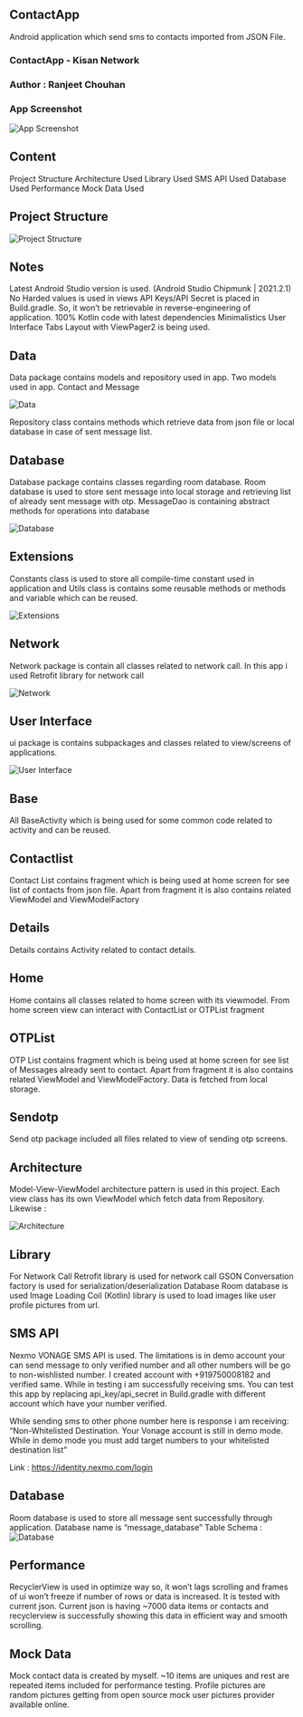 ## ContactApp
Android application which send sms to contacts imported from JSON File.

### ContactApp 	-	Kisan Network

### Author		: 	Ranjeet Chouhan
 
### App Screenshot

![App Screenshot](screenshot/AppScreenshot1.png)



## Content
Project Structure
Architecture Used
Library Used
SMS API Used
Database Used
Performance 
Mock Data Used



## Project Structure
![Project Structure](screenshot/Image1.png)


## Notes
Latest Android Studio version is used. (Android Studio Chipmunk | 2021.2.1)
No Harded values is used in views
API Keys/API Secret is placed in Build.gradle. So, it won’t be retrievable in 
reverse-engineering of application.
100% Kotlin code with latest dependencies
Minimalistics User Interface
Tabs Layout with ViewPager2 is being used. 

## Data
Data package contains models and repository used in app. 
Two models used in app. Contact and Message

![Data](screenshot/Image3.png)

Repository class contains methods which retrieve data from json file or local database in 
case of sent message list.

## Database

Database package contains classes regarding room database. Room database is used   to store sent message into local storage and retrieving list of already sent message with otp.
MessageDao is containing abstract methods for operations into database

![Database](screenshot/Image4.png)


## Extensions

Constants class is used to store all compile-time constant used in application and Utils 
class is contains some reusable methods or methods and variable which can be reused.

![Extensions](screenshot/Image5.png)


## Network
Network package is contain all classes related to network call. In this app i used Retrofit 
library for network call

![Network](screenshot/Image6.png)

## User Interface 
ui package is contains subpackages and classes related to view/screens of applications.

![User Interface ](screenshot/Image7.png)

## Base
All BaseActivity which is being used for some common code related to activity and can 
be reused.

## Contactlist
Contact List contains fragment which is being used at home screen for see list of 
contacts from json file. Apart from fragment it is also contains related ViewModel and 
ViewModelFactory

## Details
Details contains Activity related to contact details. 

## Home
Home contains all classes related to home screen with its viewmodel. From home 
screen view can interact with ContactList or OTPList fragment

## OTPList
OTP List contains fragment which is being used at home screen for see list of 
Messages already sent to contact. Apart from fragment it is also contains related 
ViewModel and ViewModelFactory. Data is fetched from local storage.

## Sendotp
Send otp package included all files related to view of sending otp screens.

## Architecture

Model-View-ViewModel architecture pattern is used in this project. Each view class has its own ViewModel which fetch data from Repository.
Likewise : 

![Architecture](screenshot/Image9.png)

## Library

For Network Call
Retrofit library is used for network call
GSON Conversation factory is used for serialization/deserialization 
Database
Room database is used
Image Loading
Coil (Kotlin) library is used to load images like user profile pictures from url.


## SMS API

Nexmo VONAGE SMS API is used. The limitations is in demo account your can send message to only verified number and all other numbers will be go to non-wishlisted number. I created account with +919750008182 and verified same. While in testing i am successfully receiving sms. You can test this app by replacing api_key/api_secret in Build.gradle with different account which have your number verified.

While sending sms to other phone number here is response i am receiving:
“Non-Whitelisted Destination. Your Vonage account is still in demo mode. While in demo mode you must add target numbers to your whitelisted destination list”

Link : https://identity.nexmo.com/login

## Database

Room database is used to store all message sent successfully through application.
Database name is “message_database”
Table Schema : 
![Database](screenshot/Image10.png)


## Performance

RecyclerView is used in optimize way so, it won’t lags scrolling and frames of ui won’t freeze if number of rows or data is increased. It is tested with current json. Current json is having ~7000 data items or contacts and recyclerview is successfully showing this data in efficient way and smooth scrolling.


## Mock Data

Mock contact data is created by myself. ~10 items are uniques and rest are repeated items included for performance testing. Profile pictures are random pictures getting from open source mock user pictures provider available online.



